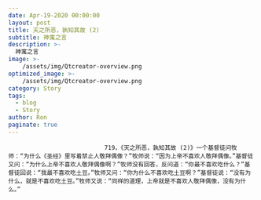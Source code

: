```yaml
---
date: Apr-19-2020 00:00:00
layout: post
title: 天之所恶，孰知其故 (2)
subtitle: 神寓之言
description: >-
  神寓之言
image: >-
    /assets/img/Qtcreator-overview.png
optimized_image: >-
    /assets/img/Qtcreator-overview.png
category: Story
tags:
  - blog
  - Story
author: Ron
paginate: true
---
```


							　　719，《天之所恶，孰知其故 (2)》一个基督徒问牧师：“为什么《圣经》里写着禁止人敬拜偶像？”牧师说：“因为上帝不喜欢人敬拜偶像。”基督徒又问：“为什么上帝不喜欢人敬拜偶像啊？”牧师没有回答，反问道：“你最不喜欢吃什么？”基督徒回说：“我最不喜欢吃土豆。”牧师又问：“你为什么不喜欢吃土豆啊？”基督徒说：“没有为什么，就是不喜欢吃土豆。”牧师又说：“同样的道理，上帝就是不喜欢人敬拜偶像，没有为什么。”
							
							
						